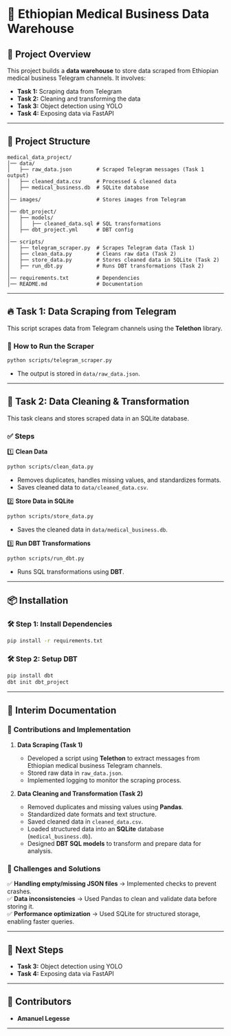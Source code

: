 # 🏥 Ethiopian Medical Business Data Warehouse  

## 📖 Project Overview  
This project builds a **data warehouse** to store data scraped from Ethiopian medical business Telegram channels. It involves:  
- **Task 1:** Scraping data from Telegram  
- **Task 2:** Cleaning and transforming the data  
- **Task 3:** Object detection using YOLO  
- **Task 4:** Exposing data via FastAPI  

---

## 📂 **Project Structure**  

```plaintext
medical_data_project/
│── data/                    
│   ├── raw_data.json        # Scraped Telegram messages (Task 1 output)
│   ├── cleaned_data.csv     # Processed & cleaned data
│   ├── medical_business.db  # SQLite database
│
│── images/                  # Stores images from Telegram
│
│── dbt_project/             
│   ├── models/
│   │   ├── cleaned_data.sql # SQL transformations
│   ├── dbt_project.yml      # DBT config
│
│── scripts/                 
│   ├── telegram_scraper.py  # Scrapes Telegram data (Task 1)
│   ├── clean_data.py        # Cleans raw data (Task 2)
│   ├── store_data.py        # Stores cleaned data in SQLite (Task 2)
│   ├── run_dbt.py           # Runs DBT transformations (Task 2)
│
│── requirements.txt         # Dependencies
│── README.md                # Documentation
```

---

## 🔥 **Task 1: Data Scraping from Telegram**  
This script scrapes data from Telegram channels using the **Telethon** library.  

### 📜 **How to Run the Scraper**
```bash
python scripts/telegram_scraper.py
```
- The output is stored in `data/raw_data.json`.

---

## 🧹 **Task 2: Data Cleaning & Transformation**  
This task cleans and stores scraped data in an SQLite database.  

### ✅ **Steps**
1️⃣ **Clean Data**
```bash
python scripts/clean_data.py
```
- Removes duplicates, handles missing values, and standardizes formats.  
- Saves cleaned data to `data/cleaned_data.csv`.  

2️⃣ **Store Data in SQLite**
```bash
python scripts/store_data.py
```
- Saves the cleaned data in `data/medical_business.db`.  

3️⃣ **Run DBT Transformations**
```bash
python scripts/run_dbt.py
```
- Runs SQL transformations using **DBT**.

---

## 📦 **Installation**  

### 🛠 **Step 1: Install Dependencies**  
```bash
pip install -r requirements.txt
```

### 🛠 **Step 2: Setup DBT**  
```bash
pip install dbt
dbt init dbt_project
```

---

## 📑 **Interim Documentation**  

### 📌 **Contributions and Implementation**  

1. **Data Scraping (Task 1)**  
   - Developed a script using **Telethon** to extract messages from Ethiopian medical business Telegram channels.  
   - Stored raw data in `raw_data.json`.  
   - Implemented logging to monitor the scraping process.  

2. **Data Cleaning and Transformation (Task 2)**  
   - Removed duplicates and missing values using **Pandas**.  
   - Standardized date formats and text structure.  
   - Saved cleaned data in `cleaned_data.csv`.  
   - Loaded structured data into an **SQLite** database (`medical_business.db`).  
   - Designed **DBT SQL models** to transform and prepare data for analysis.  

### 🔹 **Challenges and Solutions**  
✅ **Handling empty/missing JSON files** → Implemented checks to prevent crashes.  
✅ **Data inconsistencies** → Used Pandas to clean and validate data before storing it.  
✅ **Performance optimization** → Used SQLite for structured storage, enabling faster queries.  

---

## 🚀 **Next Steps**  
- **Task 3:** Object detection using YOLO  
- **Task 4:** Exposing data via FastAPI  

---

## 🤝 **Contributors**  
- **Amanuel Legesse**  

---
